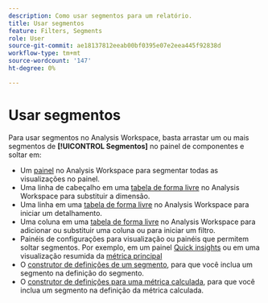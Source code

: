 ```yaml
---
description: Como usar segmentos para um relatório.
title: Usar segmentos
feature: Filters, Segments
role: User
source-git-commit: ae18137812eeab00bf0395e07e2eea445f92838d
workflow-type: tm+mt
source-wordcount: '147'
ht-degree: 0%

---
```



# Usar segmentos

Para usar segmentos no Analysis Workspace, basta arrastar um ou mais segmentos de **[!UICONTROL Segmentos]** no painel de componentes e soltar em:

* Um [painel](/help/analysis-workspace/c-panels/panels.md) no Analysis Workspace para segmentar todas as visualizações no painel.
* Uma linha de cabeçalho em uma [tabela de forma livre](/help/analysis-workspace/visualizations/freeform-table/freeform-table.md) no Analysis Workspace para substituir a dimensão.
* Uma linha em uma [tabela de forma livre](/help/analysis-workspace/visualizations/freeform-table/freeform-table.md) no Analysis Workspace para iniciar um detalhamento.
* Uma coluna em uma [tabela de forma livre](/help/analysis-workspace/visualizations/freeform-table/freeform-table.md) no Analysis Workspace para adicionar ou substituir uma coluna ou para iniciar um filtro.
* Painéis de configurações para visualização ou painéis que permitem soltar segmentos. Por exemplo, em um painel [Quick insights](/help/analysis-workspace/c-panels/quickinsight.md) ou em uma visualização resumida da [métrica principal](/help/analysis-workspace/visualizations/key-metric.md)
* O [construtor de definições de um segmento](/help/components/segments/seg-builder.md#definition-builder), para que você inclua um segmento na definição do segmento.
* O [construtor de definições para uma métrica calculada](/help/components/calc-metrics/cm-workflow/cm-build-metrics.md#definition-builder), para que você inclua um segmento na definição da métrica calculada.
